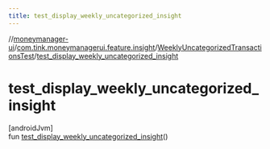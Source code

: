 ```yaml
---
title: test_display_weekly_uncategorized_insight
---
```

//[moneymanager-ui](../../../index.html)/[com.tink.moneymanagerui.feature.insight](../index.html)/[WeeklyUncategorizedTransactionsTest](index.html)/[test_display_weekly_uncategorized_insight](test_display_weekly_uncategorized_insight.html)



# test_display_weekly_uncategorized_insight



[androidJvm]\
fun [test_display_weekly_uncategorized_insight](test_display_weekly_uncategorized_insight.html)()




